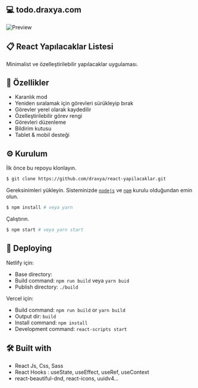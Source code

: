 
## 💻 todo.draxya.com
![Preview](https://user-images.githubusercontent.com/68575901/156886996-702dce5d-6cda-4665-8ad9-6df57313c512.png)

## 📋 React Yapılacaklar Listesi

Minimalist ve özelleştirilebilir yapılacaklar uygulaması.

## 📌 Özellikler

- Karanlık mod
- Yeniden sıralamak için görevleri sürükleyip bırak
- Görevler yerel olarak kaydedilir
- Özelleştirilebilir görev rengi
- Görevleri düzenleme
- Bildirim kutusu
- Tablet & mobil desteği

## ⚙️ Kurulum

İlk önce bu repoyu klonlayın.
```bash
$ git clone https://github.com/draxya/react-yapilacaklar.git
```

Gereksinimleri yükleyin. Sisteminizde [`nodejs`](https://nodejs.org/en/) ve [`npm`](https://www.npmjs.com/) kurulu olduğundan emin olun.
```bash
$ npm install # veya yarn
```

Çalıştırın.
```bash
$ npm start # veya yarn start
```

## 💞 Deploying

Netlify için:
- Base directory:
- Build command: ```npm run build``` veya ```yarn buid```
- Publish directory: ```./build```

Vercel için:
- Build command: ```npm run build``` or ```yarn build```
- Output dir: ```build```
- Install command: ```npm install```
- Development command: ```react-scripts start```

## 🛠 Built with

- React Js, Css, Sass
- React Hooks : useState, useEffect, useRef, useContext
- react-beautiful-dnd, react-icons, uuidv4...
